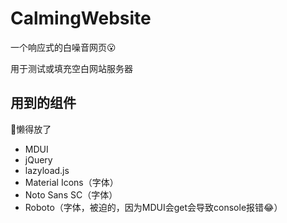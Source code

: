 # CalmingWebsite
一个响应式的白噪音网页😮

用于测试或填充空白网站服务器

## 用到的组件
🔗懒得放了
- MDUI
- jQuery
- lazyload.js
- Material Icons（字体）
- Noto Sans SC（字体）
- Roboto（字体，被迫的，因为MDUI会get会导致console报错😂）